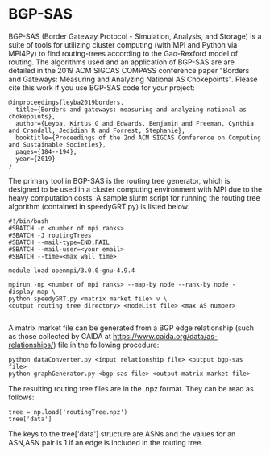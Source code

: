 # BGP-SAS
BGP-SAS (Border Gateway Protocol - Simulation, Analysis, and Storage) is a suite of tools for utilizing cluster computing (with MPI and Python via MPI4Py) to find routing-trees according to the Gao-Rexford model of routing. The algorithms used and an application of BGP-SAS are are detailed in the 2019 ACM SIGCAS COMPASS conference paper "Borders and Gateways: Measuring and Analyzing National AS Chokepoints". Please cite this work if you use BGP-SAS code for your project:

```
@inproceedings{leyba2019borders,
  title={Borders and gateways: measuring and analyzing national as chokepoints},
  author={Leyba, Kirtus G and Edwards, Benjamin and Freeman, Cynthia and Crandall, Jedidiah R and Forrest, Stephanie},
  booktitle={Proceedings of the 2nd ACM SIGCAS Conference on Computing and Sustainable Societies},
  pages={184--194},
  year={2019}
}
```

The primary tool in BGP-SAS is the routing tree generator, which is designed to be used in a cluster computing environment with MPI due to the heavy computation costs. A sample slurm script for running the routing tree algorithm (contained in speedyGRT.py) is listed below:

```
#!/bin/bash
#SBATCH -n <number of mpi ranks>
#SBATCH -J routingTrees
#SBATCH --mail-type=END,FAIL
#SBATCH --mail-user=<your email>
#SBATCH --time=<max wall time>

module load openmpi/3.0.0-gnu-4.9.4

mpirun -np <number of mpi ranks> --map-by node --rank-by node -display-map \
python speedyGRT.py <matrix market file> v \
<output routing tree directory> <nodeList file> <max AS number>


```

A matrix market file can be generated from a BGP edge relationship (such as those collected by CAIDA at https://www.caida.org/data/as-relationships/) file in the following procedure:

```
python dataConverter.py <input relationship file> <output bgp-sas file>
python graphGenerator.py <bgp-sas file> <output matrix market file>
```

The resulting routing tree files are in the .npz format. They can be read as follows:
```
tree = np.load('routingTree.npz')
tree['data']
```

The keys to the tree['data'] structure are ASNs and the values for an ASN,ASN pair is 1 if an edge is included in the routing tree.